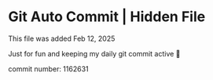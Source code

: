 # Git Auto Commit | Hidden File

This file was added Feb 12, 2025

Just for fun and keeping my daily git commit active 🤪

commit number: 1162631
